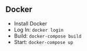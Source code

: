 ## Docker
  * Install Docker
  * Log In: `docker login`
  * Build: `docker-compose build`
  * Start: `docker-compose up`